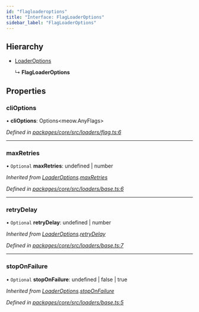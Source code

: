 ```yaml
---
id: "flagloaderoptions"
title: "Interface: FlagLoaderOptions"
sidebar_label: "FlagLoaderOptions"
---
```


## Hierarchy

- [LoaderOptions](loaderoptions.md)

  ↳ **FlagLoaderOptions**

## Properties

### cliOptions

• **cliOptions**: Options&#60;meow.AnyFlags>

_Defined in [packages/core/src/loaders/flag.ts:6](https://github.com/willsoto/node-konfig/blob/9b8a7e5/packages/core/src/loaders/flag.ts#L6)_

---

### maxRetries

• `Optional` **maxRetries**: undefined \| number

_Inherited from [LoaderOptions](loaderoptions.md).[maxRetries](loaderoptions.md#maxretries)_

_Defined in [packages/core/src/loaders/base.ts:6](https://github.com/willsoto/node-konfig/blob/9b8a7e5/packages/core/src/loaders/base.ts#L6)_

---

### retryDelay

• `Optional` **retryDelay**: undefined \| number

_Inherited from [LoaderOptions](loaderoptions.md).[retryDelay](loaderoptions.md#retrydelay)_

_Defined in [packages/core/src/loaders/base.ts:7](https://github.com/willsoto/node-konfig/blob/9b8a7e5/packages/core/src/loaders/base.ts#L7)_

---

### stopOnFailure

• `Optional` **stopOnFailure**: undefined \| false \| true

_Inherited from [LoaderOptions](loaderoptions.md).[stopOnFailure](loaderoptions.md#stoponfailure)_

_Defined in [packages/core/src/loaders/base.ts:5](https://github.com/willsoto/node-konfig/blob/9b8a7e5/packages/core/src/loaders/base.ts#L5)_
